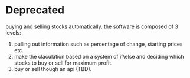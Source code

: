 # Deprecated
buying and selling stocks automatically.
the software is composed of 3 levels:
1. pulling out information such as percentage of change, starting prices etc.
2. make the claculation based on a system of if\else and deciding which stocks to buy or sell for maximum profit.
3. buy or sell though an api (TBD).



